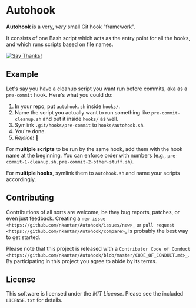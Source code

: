 # Autohook

**Autohook** is a very, _very_ small Git hook "framework".

It consists of one Bash script which acts as the entry point for all the hooks, and which runs scripts based on file names.

[![Say Thanks!](https://img.shields.io/badge/Say%20Thanks-!-1EAEDB.svg)](https://saythanks.io/to/nkantar)

## Example

Let's say you have a cleanup script you want run before commits, aka as a `pre-commit` hook. Here's what you could do:

1. In your repo, put `autohook.sh` inside `hooks/`.
2. Name the script you actually want to run something like `pre-commit-cleanup.sh` and put it inside `hooks/` as well.
3. Symlink `.git/hooks/pre-commit` to `hooks/autohook.sh`.
4. You're done.
5. _Rejoice!_ :tada:

For **multiple scripts** to be run by the same hook, add them with the hook name at the beginning. You can enforce order with numbers (e.g., `pre-commit-1-cleanup.sh`, `pre-commit-2-other-stuff.sh`).

For **multiple hooks**, symlink them to `autohook.sh` and name your scripts accordingly.

## Contributing

Contributions of all sorts are welcome, be they bug reports, patches, or even just feedback. Creating a `new issue <https://github.com/nkantar/Autohook/issues/new>`_ or `pull request <https://github.com/nkantar/Autohook/compare>`_ is probably the best way to get started.

Please note that this project is released with a `Contributor Code of Conduct <https://github.com/nkantar/Autohook/blob/master/CODE_OF_CONDUCT.md>`_. By participating in this project you agree to abide by its terms.

## License

This software is licensed under the _MIT License_. Please see the included `LICENSE.txt` for details.


